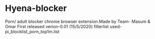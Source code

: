 # Hyena-blocker
Porn/ adult blocker chrome browser extension.Made by Team- Masum &amp; Omar
First released verion-0.01 (15/5/2020)
filterlist used-pi_blocklist_porn_top1m.list
